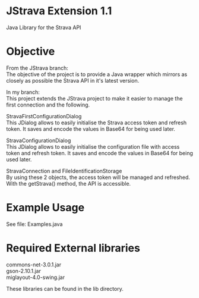 JStrava Extension 1.1
=======

Java Library for the Strava API

Objective
=======
From the JStrava branch:  
The objective of the project is to provide a Java wrapper which mirrors as closely as possible the Strava API in it's latest version.

In my branch:  
This project extends the JStrava project to make it easier to manage the first connection and the following.

StravaFirstConfigurationDialog  
This JDialog allows to easily initialise the Strava access token and refresh token. It saves and encode the values in Base64 for being used later.

StravaConfigurationDialog  
This JDialog allows to easily initialise the configuration file with access token and refresh token. It saves and encode the values in Base64 for being used later.

StravaConnection and FileIdentificationStorage  
By using these 2 objects, the access token will be managed and refreshed. With the getStrava() method, the API is accessible.


Example Usage
=======

See file: Examples.java

Required External libraries
=======

commons-net-3.0.1.jar  
gson-2.10.1.jar  
miglayout-4.0-swing.jar  

These libraries can be found in the lib directory.